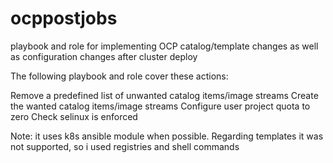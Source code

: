 # ocppostjobs
playbook and role for implementing OCP catalog/template changes as well as configuration changes after cluster deploy

The following playbook and role cover these actions:

Remove a predefined list of unwanted catalog items/image streams
Create the wanted catalog items/image streams
Configure user project quota to zero
Check selinux is enforced


Note: it uses k8s ansible module when possible.  Regarding templates it was not supported, so i used registries and shell commands
